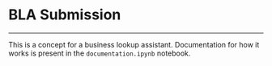 # BLA Submission

---

This is a concept for a business lookup assistant. Documentation for how it works is present in the `documentation.ipynb` notebook.